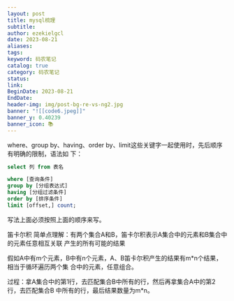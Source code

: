 ```yaml
---
layout: post
title: mysql梳理
subtitle: 
author: ezekielgcl
date: 2023-08-21
aliases: 
tags: 
keyword: 码农笔记
catalog: true
category: 码农笔记
status: 
link: 
BeginDate: 2023-08-21
EndDate: 
header-img: img/post-bg-re-vs-ng2.jpg
banner: "![[code6.jpeg]]"
banner_y: 0.40239
banner_icon: 📚
---
```




where、group by、having、order by、limit这些关键字一起使用时，先后顺序有明确的限制，语法如 下：
```sql
select 列 from 表名

where [查询条件] 
group by [分组表达式] 
having [分组过滤条件] 
order by [排序条件] 
limit [offset,] count;
```
写法上面必须按照上面的顺序来写。



笛卡尔积
简单点理解：有两个集合A和B，笛卡尔积表示A集合中的元素和B集合中的元素任意相互关联 产生的所有可能的结果

假如A中有m个元素，B中有n个元素，A、B笛卡尔积产生的结果有m*n个结果，相当于循环遍历两个集 合中的元素，任意组合。

过程：拿A集合中的第1行，去匹配集合B中所有的行，然后再拿集合A中的第2行，去匹配集合B 中所有的行，最后结果数量为m*n。
